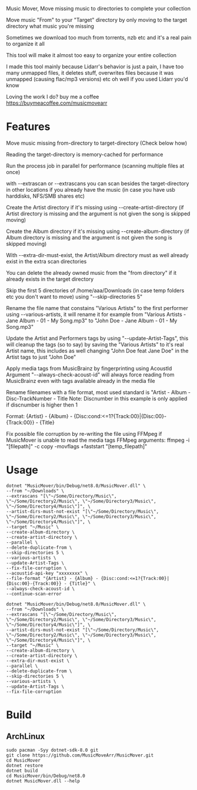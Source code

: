 Music Mover, Move missing music to directories to complete your collection

Move music "From" to your "Target" directory by only moving to the target directory what music you're missing

Sometimes we download too much from torrents, nzb etc and it's a real pain to organize it all

This tool will make it almost too easy to organize your entire collection

I made this tool mainly because Lidarr's behavior is just a pain, I have too many unmapped files, it deletes stuff, overwrites files because it was unmapped (causing flac/mp3 versions) etc oh well if you used Lidarr you'd know

Loving the work I do? buy me a coffee https://buymeacoffee.com/musicmovearr

# Features
Move music missing from-directory to target-directory (Check below how)

Reading the target-directory is memory-cached for performance

Run the process job in parallel for performance (scanning multiple files at once)

with --extrascan or --extrascans you can scan besides the target-directory in other locations if you already have the music (in case you have usb harddisks, NFS/SMB shares etc)

Create the Artist directory if it's missing using --create-artist-directory (if Artist directory is missing and the argument is not given the song is skipped moving)

Create the Album directory if it's missing using --create-album-directory (if Album directory is missing and the argument is not given the song is skipped moving)

With --extra-dir-must-exist, the Artist/Album directory must as well already exist in the extra scan directories

You can delete the already owned music from the "from directory" if it already exists in the target directory

Skip the first 5 directories of /home/aaa/Downloads (in case temp folders etc you don't want to move) using "--skip-directories 5"

Rename the file name that constains "Various Artists" to the first performer using --various-artists, it will rename it for example from "Various Artists - Jane Album - 01 - My Song.mp3" to "John Doe - Jane Album - 01 - My Song.mp3"

Update the Artist and Performers tags by using "--update-Artist-Tags", this will cleanup the tags (so to say) by saving the "Various Artists" to it's real Artist name, this includes as well changing "John Doe feat Jane Doe" in the Artist tags to just "John Doe"

Apply media tags from MusicBrainz by fingerprinting using AcoustId
Argument "--always-check-acoust-id" will always force reading from MusicBrainz even with tags available already in the media file

Rename filenames with a file format, most used standard is "Artist - Album - Disc-TrackNumber - Title
Note: Discnumber in this example is only applied if discnumber is higher then 1

Format: {Artist} - {Album} - {Disc:cond:<=1?{Track:00}|{Disc:00}-{Track:00}} - {Title}

Fix possible file corruption by re-writing the file using FFMpeg if MusicMover is unable to read the media tags
FFMpeg arguments: ffmpeg -i "[filepath]" -c copy -movflags +faststart "[temp_filepath]"

# Usage
```
dotnet "MusicMover/bin/Debug/net8.0/MusicMover.dll" \
--from "~/Downloads" \
--extrascans "[\"~/Some/Directory/Music\", \"~/Some/Directory2/Music\", \"~/Some/Directory3/Music\", \"~/Some/Directory4/Music\"]", \
--artist-dirs-must-not-exist "[\"~/Some/Directory/Music\", \"~/Some/Directory2/Music\", \"~/Some/Directory3/Music\", \"~/Some/Directory4/Music\"]", \
--target "~/Music" \
--create-album-directory \
--create-artist-directory \
--parallel \
--delete-duplicate-from \
--skip-directories 5 \
--various-artists \
--update-Artist-Tags \
--fix-file-corruption \
--acoustid-api-key "xxxxxxxx" \
--file-format "{Artist} - {Album} - {Disc:cond:<=1?{Track:00}|{Disc:00}-{Track:00}} - {Title}" \
--always-check-acoust-id \
--continue-scan-error
```
```
dotnet "MusicMover/bin/Debug/net8.0/MusicMover.dll" \
--from "~/Downloads" \
--extrascans "[\"~/Some/Directory/Music\", \"~/Some/Directory2/Music\", \"~/Some/Directory3/Music\", \"~/Some/Directory4/Music\"]", \
--artist-dirs-must-not-exist "[\"~/Some/Directory/Music\", \"~/Some/Directory2/Music\", \"~/Some/Directory3/Music\", \"~/Some/Directory4/Music\"]", \
--target "~/Music" \
--create-album-directory \
--create-artist-directory \
--extra-dir-must-exist \
--parallel \
--delete-duplicate-from \
--skip-directories 5 \
--various-artists \
--update-Artist-Tags \
--fix-file-corruption
```

# Build
## ArchLinux
```
sudo pacman -Syy dotnet-sdk-8.0 git
git clone https://github.com/MusicMoveArr/MusicMover.git
cd MusicMover
dotnet restore
dotnet build
cd MusicMover/bin/Debug/net8.0
dotnet MusicMover.dll --help
```
